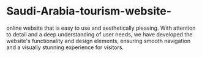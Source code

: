 # Saudi-Arabia-tourism-website-
online website that is easy to use and aesthetically pleasing.  With attention to detail and a deep understanding of user needs, we have developed the website's functionality and design elements, ensuring smooth navigation and a visually stunning experience for visitors. 
